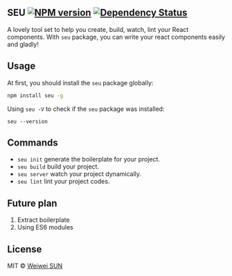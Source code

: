 SEU [![NPM version][npm-image]][npm-url] [![Dependency Status][daviddm-image]][daviddm-url]
---

A lovely tool set to help you create, build, watch, lint your React components.
With `seu` package, you can write your react components easily and gladly!

## Usage

At first, you should install the `seu` package globally:

```bash
npm install seu -g
```
Using `seu -V` to check if the `seu` package was installed:

```
seu --version
```

## Commands

- `seu init`  generate the boilerplate for your project.
- `seu build`  build your project.
- `seu server`  watch your project dynamically.
- `seu lint`  lint your project codes.

## Future plan

1. Extract boilerplate
2. Using ES6 modules

## License

MIT © [Weiwei SUN](http://wwsun.github.io)


[npm-image]: https://badge.fury.io/js/seu.svg
[npm-url]: https://npmjs.org/package/seu
[daviddm-image]: https://david-dm.org/wwsun/seu.svg?theme=shields.io
[daviddm-url]: https://david-dm.org/wwsun/seu